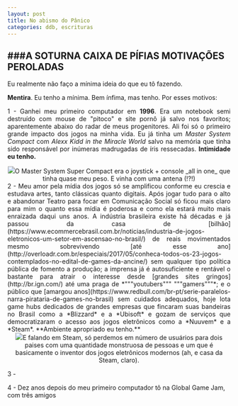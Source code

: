 ```yaml
---
layout: post
title: No abismo do Pânico
categories: ddb, escrituras
---
```


###A SOTURNA CAIXA DE PÍFIAS MOTIVAÇÕES PEROLADAS
---
Eu realmente não faço a mínima ideia do que eu tô fazendo.

**Mentira**. Eu tenho a mínima. Bem ínfima, mas tenho. Por esses motivos: <div style="text-align: justify">

1 - Ganhei meu primeiro computador em **1996**. Era um notebook semi destruído com mouse de "pitoco" e site pornô já salvo nos favoritos; aparentemente abaixo do radar de meus progenitores. Ali foi só o primeiro grande impacto dos jogos na minha vida. Eu já tinha um *Master System Compact* com *Alexx Kidd in the Miracle World* salvo na memória que tinha sido responsável por inúmeras madrugadas de íris ressecadas. <strong>Intimidade eu tenho.</strong></div>

<div title="master system compact" style="text-align:center"><img src ="http://i.imgur.com/qFElOxG.jpg"/>O Master System Super Compact era o joystick + console _all in one_ que tinha quase meu peso. E vinha com uma antena (!?!)</div> <div style="text-align:justify">
2 - Meu amor pela mídia dos jogos só se amplificou conforme eu crescia e estudava artes, tanto clássicas quanto digitais. Após jogar tudo para o alto e abandonar Teatro para focar em Comunicação Social só ficou mais claro para mim o quanto essa mídia é poderosa e como ela estará muito mais enraizada daqui uns anos. A indústria brasileira existe há décadas e já passou da casa de [bilhão](https://www.ecommercebrasil.com.br/noticias/industria-de-jogos-eletronicos-um-setor-em-ascensao-no-brasil/) de reais movimentados mesmo sobrevivendo [até esse ano](http://overloadr.com.br/especiais/2017/05/conheca-todos-os-23-jogos-contemplados-no-edital-de-games-da-ancine/) sem qualquer tipo política pública de fomento a produção; a imprensa já é autosuficiente e rentável o bastante para atrair o interesse desde [grandes sites gringos](http://br.ign.com/) até uma praga de *"""youtubers""" """gamers"""*; e o público que [amargou anos](https://www.redbull.com/br-pt/serie-paralelos-narra-pirataria-de-games-no-brasil) sem cuidados adequados, hoje lota game hubs dedicados de grandes empresas que fincaram suas bandeiras no Brasil como a *Blizzard* e a *Ubisoft* e gozam de serviços que democratizaram o acesso aos jogos eletrônicos como a *Nuuvem* e a *Steam*. **Ambiente apropriado eu tenho.**
</div>
<div title="master system compact" style="text-align:center"><img src ="http://i.imgur.com/bksdLa3.png"/>E falando em Steam, só perdemos em número de usuários para dois paises com uma quantidade monstruosa de pessoas e um que é basicamente o inventor dos jogos eletrônicos modernos (ah, e casa da Steam, claro).</div>

3 -

4 - Dez anos depois do meu primeiro computador tô na Global Game Jam, com três amigos
